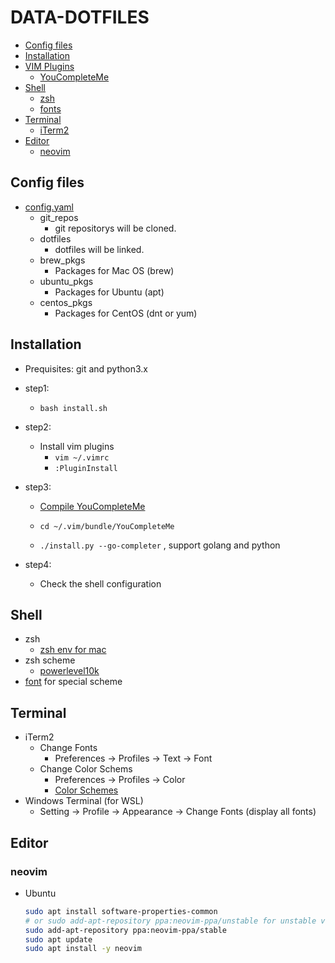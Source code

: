 # DATA-DOTFILES
- [Config files](#config-files)
- [Installation](#installation)
- [VIM Plugins](#vim-plugins)
  - [YouCompleteMe](#youcompleteme)
- [Shell](#shell)
  - [zsh](#zsh)
  - [fonts](#fonts)
- [Terminal](#terminal)
  - [iTerm2](#iterm2)
- [Editor](#editor)
  - [neovim](#neovim)

## Config files
 * [config.yaml](./config.yaml)
   * git_repos
     * git repositorys will be cloned.
   * dotfiles
     * dotfiles will be linked.
   * brew_pkgs
     * Packages for Mac OS (brew)
   * ubuntu_pkgs
     * Packages for Ubuntu (apt)
   * centos_pkgs
     * Packages for CentOS (dnt or yum)


## Installation
 * Prequisites: git and python3.x
 * step1:
   * `bash install.sh`
 * step2:
   * Install vim plugins
      * `vim ~/.vimrc`
      *  `:PluginInstall`
 * step3:
   * [Compile YouCompleteMe](https://github.com/ycm-core/YouCompleteMe#installation)

   * `cd ~/.vim/bundle/YouCompleteMe`
   * `./install.py --go-completer` , support golang and python

 * step4:
   * Check the shell configuration


## Shell
  * zsh
    * [zsh env for mac](https://medium.com/statementdog-engineering/prettify-your-zsh-command-line-prompt-3ca2acc967f)
  * zsh scheme
    * [powerlevel10k](https://github.com/romkatv/powerlevel10k)
  * [font](https://github.com/romkatv/powerlevel10k?tab=readme-ov-file#fonts) for special scheme


## Terminal
  * iTerm2
     * Change Fonts
       * Preferences -> Profiles -> Text -> Font
     * Change Color Schems
       * Preferences -> Profiles -> Color
       * [Color Schemes](https://github.com/mbadolato/iTerm2-Color-Schemes)
   * Windows Terminal (for WSL)
     * Setting -> Profile -> Appearance -> Change Fonts (display all fonts)

## Editor
### neovim
  * Ubuntu
      ```bash
      sudo apt install software-properties-common
      # or sudo add-apt-repository ppa:neovim-ppa/unstable for unstable version
      sudo add-apt-repository ppa:neovim-ppa/stable
      sudo apt update
      sudo apt install -y neovim
      ```